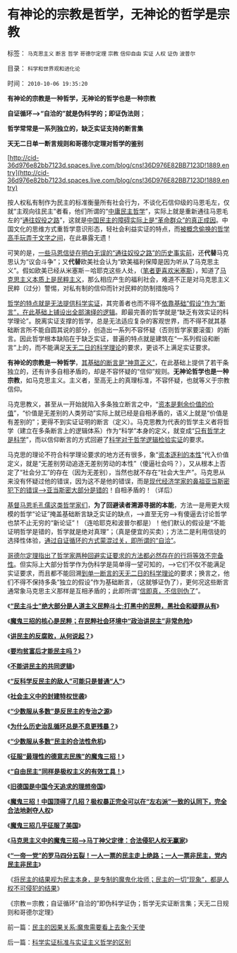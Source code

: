 # 有神论的宗教是哲学，无神论的哲学是宗教

标签： `马克思主义` `断言` `哲学` `哥德尔定理` `宗教` `信仰自由` `实证` `人权` `证伪` `波普尔` 

目录： `科学和世界观和进化论`

时间： `2010-10-06 19:35:20`

**有神论的宗教是一种哲学，无神论的哲学也是一种宗教**

**自证循环——>“自洽的”就是伪科学的；即证伪法则**；

**哲学常常是一系列独立的，缺乏实证支持的断言集**

**天无二日单一断言规则和哥德尔定理对哲学的鉴别**



[http://cid-36d976e82bb7123d.spaces.live.com/blog/cns!36D976E82BB7123D!1889.entry](http://cid-36d976e82bb7123d.spaces.live.com/blog/cns!36D976E82BB7123D!1889.entry)

按人权私有制作为民主的标准衡量所有社会行为，不谈化石信仰级的马恩毛左，仅就“主观向往民主”者看，他们所谓的“[中庸民主哲学](../../../2010/9/21/人道，人道主义和民粹.md)”，实际上就是重新通往马恩毛左的“[通往奴役之路](../../../2010/1/25/弗里德曼和哈耶克批判的是中国的右派.md)”，这就是[中国民主的障碍实际上是“革命群众”的真正成因](../../../2010/9/25/进步的障碍可能是所谓的“人民群众”.md)。中国文化的思维方式重哲学意识形态，轻社会利益实证的特点，而[被概念偷换的哲学高手玩弄于文字之间](../../../2010/5/4/中国不缺信仰，中国缺乏名词解释.md)，在此暴露无遗！

可笑的是，[一些马恩信徒在明白无误的“通往奴役之路”的历史事实前](../../../2010/1/27/回顾通往奴役的历史之路.md)，还**代替**马克思认为“议会斗争”；又**代替**欧美社会认为“欧美福利保障是因为听从了马克思主义”。假如欧美已经从米塞斯－哈耶克这些人处，（[笔者更喜欢米塞斯](../../../2010/1/27/回顾通往奴役的历史之路.md)），知道了[马克思主义本质上是民粹主义](../../../2010/9/21/讲民主首先不要“闹民粹”.md)，那么相应产生的福利社会，难道不正是对马克思主义民粹（过分）警惕，对私有制的信仰而针对民粹的防制措施吗？

[哲学的特点就是无法提供科学实证](../../../2010/6/21/实证科学是唯一依赖批判，不需要文过饰非的世界观.md)，其完善者也而不得不[依靠基础“假设”作为“断言”，在此基础上铺设出全部演绎的逻辑](../../../2010/6/10/“天无二日，法无二纲”科学体系基本要求.md)。即最完善的哲学就是“缺乏有效实证的科学理论”。脱离实证支撑的哲学，总是无法适应复杂的客观世界，而不得不就其基础断言所不能自圆其说的部分，创造出一系列不容怀疑（否则哲学家要滚蛋）的断言。因此哲学根本缺陷在于缺乏实证，普遍的特点就是建筑在“一系列假设和断言”上的，而不能满足[天无二日的科学理论](../../../2010/6/11/“天无二日，法无二纲”单一断言规则.md)的要求，更谈不上满足实证要求。

**有神论的宗教是一种哲学**，[其基础的断言是“神意正义”](../../../2010/5/21/一神教和多神教的政治利益.md)，在此基础上提供了若干条独立的，还有许多自相矛盾的，却是不容怀疑的“信仰”规则。**无神论哲学也是一种宗教**，如马克思主义。主义者，至高无上的真理标准，不容怀疑，也就等义于宗教信仰。

马克思教义，甚至从一开始就陷入多条独立断言之中，“[资本是剩余价值的价值](../../../2008/7/26/什么是生产的价值？揭示《资本论》的关键性错误.md)”，“价值是无差别的人类劳动”实际上就已经是自相矛盾的，语义上就是“价值是有差别的”；更得不到实证证明的断言（定义）。马克思教为代表的哲学主义者将哲学（建立在多条断言上的逻辑体系）作为“科学”本身的定义，就变成“[只有哲学才是科学](../../../2009/11/18/绝对的真理之大尾巴狼定律.md)”，而以信仰断言的方式回避了[科学对于哲学逻辑检验实证](../../../2009/10/19/任何理论批判不倒的“科学实证集”.md)的要求。

马克思的理论不符合科学理论要求的地方还有很多，象“[资本逐利的本性](../../../2009/11/9/“资本逐利”是人类行为第三个次级需求本能.md)”代入价值定义，就是“无差别劳动追逐无差别劳动的本性”（傻逼社会吗？），又从根本上否定了“社会分工”的存在（因为无差别），当然也就不存在“社会大生产”。马克思从来没有怀疑过他的错误，因为这不是他的错误，而是[现代经济学家的鼻祖亚当斯密犯下的错误——>亚当斯密大部分是错的](../../../2009/10/29/伟大的思想家亚当斯密的迷惑.md)！自相矛盾的！（详后）

[基督马恩毛孔儒这类哲学家们](../../../2010/6/24/中国哲学家泛滥成灾的原因.md)，**为了回避读者溯源寻据的本能**，方法一是用更大规模的哲学“论证”掩盖基础断言缺乏实证的缺点，——>直至无穷——>有傻逼去讨论哲学也禁不止无穷的“新论证”！（连哈耶克和波普尔都是）！他们默认的假设是“不能证明哲学是错的，哲学就是绝对真理”；（真是便宜的买卖）；方法二是利用信徒的选择性体验，[通过自证循环的方式蒙混过关，即所谓的“自洽”](../../../2010/4/21/大历史观似“人的”履历；道德春秋笔法是自证循环.md)。

[哥德尔定理指出了哲学家两种回避实证要求的方法都必然存在的行将等效不完备性](../../../2009/6/9/正确处理宗教及唯心信仰和科学实证性的关系.md)。但实际上大部分哲学作为伪科学是简单得一望可知的，——>它们不仅不能满足实证要求，而且都不能回溯[到单一断言的天无二日的科学理论](../../../2010/6/10/“天无二日，法无二纲”科学体系基本要求.md)的要求；换言之，他们不得不保持多条“独立的假设”作为基础断言，（这就够证伪了），更何况这些断言通常象马克思主义那样是互相矛盾的；此即所谓“[信即真，不信则伪了](../../../2009/4/4/期望，预期和选择性体验；有调查也没有发言权.md)”。

《[**“民主斗士”绝大部分是人道主义民粹斗士;打黑中的民粹，黑社会和疑罪从有**](../../../2010/9/21/“民主斗士”大部分是民粹斗士.md)》

《[**魔鬼三招的核心是民粹；在民粹社会环境中“政治讲民主”非常危险**](../../../2010/9/21/讲民主首先不要“闹民粹”.md)》

《[**讲民主的反腐败，从何说起？**](../../../2010/3/1/讲民主的反腐败，从何说起？.md)》

《[**要均贫富后才能民主吗？**](../../../2010/3/1/要均贫富后才能民主吗？.md)》

《[**不能讲民主的共同逻辑**](../../../2010/3/2/“物质供应极大丰富才能讲民主“.md)》

《[**“反科学反民主的敌人”可能只是普通“人”**](../../../2010/3/2/“反科学反民主的敌人”可能只是普通“人”.md)》

《[**社会主义中的封建特权世袭**](../../../2010/3/2/封建社会的权力世袭.md)》

《[**“少数服从多数”是反民主的专治之源**](../../../2010/3/3/“少数服从多数”是反人权反民主的专治之源.md)》

《[**为什么历史治乱循环总是不息更残暴？**](../../../2010/3/3/为什么历史治乱循环总是不息更残暴？.md)》

《[**“少数服从多数”民主的合法性危机**](http://blog.sina.com.cn/s/blog_5563a64d0100h72d.html)》

《[**征服“最理性的德意志民族”的魔鬼三招！**](../../../2010/3/17/征服“最理性的德意志民族”的魔鬼三招！.md)》

《[**“自由民主”同样是极权主义的有效工具！**](../../../2010/3/18/“自由平等”同样是极权主义的有效工具！.md)》

《[**旧德国是中国今天追求的理想帝国**](../../../2009/6/29/法式民主可能方便了民粹希特勒上台.md)》

《[**魔鬼三招！中国顶得了几招？极权暴正完全可以在“左右派”一致的认同下，完全合法地剥夺人权**](../../../2010/3/19/魔鬼三招！中国顶得了几招？.md)》

《[**魔鬼三招几乎征服了美国**](../../../2010/3/19/魔鬼三招几乎征服了美国.md)》

《[**马克思主义中的魔鬼三招——>马丁神父定律：合法侵犯人权无赢家**](../../../2010/3/20/马丁神父定律：“合法侵犯人权”无赢家.md)》

《[**“一帝一党”的罗马四分五裂！一人一票的民主走上绝路；一人一票非民主，党内民主非民主**](../../../2010/10/6/为祖国统一而“一帝专政”的罗马四分五裂！万劫不复！.md)》

《[将民主的结果视为民主本身，是专制的魔鬼化妆师；民主的一切“现象”，都是人权不可侵犯的结果](../../../2010/10/6/民主的因果关系：魔鬼需要看上去象个天使.md)》

《宗教＝宗教；自证循环“自洽的”即伪科学证伪；哲学无实证断言集；天无二日规则和哥德尔定理》



前一篇：[民主的因果关系:魔鬼需要看上去象个天使](../../../2010/10/6/民主的因果关系：魔鬼需要看上去象个天使.md)

后一篇：[科学实证标准与实证主义哲学的区别](../../../2010/10/7/科学实证标准与实证主义哲学的区别.md)